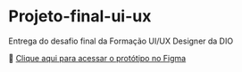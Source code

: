 # Projeto-final-ui-ux
Entrega do desafio final da Formação UI/UX Designer da DIO

🔗 [Clique aqui para acessar o protótipo no Figma](https://www.figma.com/proto/xn3y7LEmPlzTfK84bhWpwj/App-Psico?node-id=1-2&p=f&t=6easYLWCgC2qfkj2-1&scaling=scale-down-width&content-scaling=fixed&page-id=0%3A1
)
